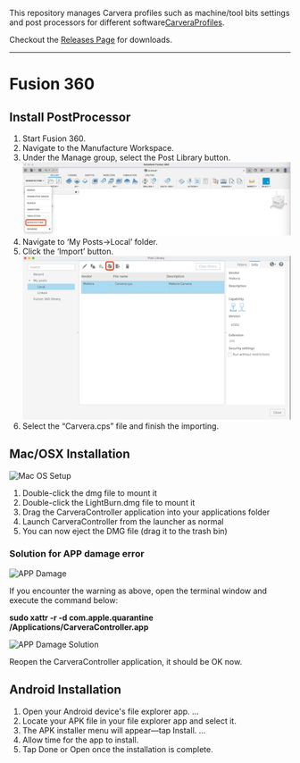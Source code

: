 This repository manages Carvera profiles such as machine/tool bits settings and post processors for different software[CarveraProfiles](https://www.makera.com). 

Checkout the [Releases Page](https://github.com/MakeraInc/CarveraProfiles/releases) for downloads.

----

# Fusion 360

## Install PostProcessor
1. Start Fusion 360.
2. Navigate to the Manufacture Workspace.
3. Under the Manage group, select the Post Library button.
![F360 Post Navi](/img/F360-Post-Navi.png)
4. Navigate to ‘My Posts->Local’ folder.
5. Click the ‘Import’ button.
![F360 Post Import](/img/F360-Post-Import.png)
6. Select the “Carvera.cps” file and finish the importing.

## Mac/OSX Installation
![Mac OS Setup](/img/Mac-Setup.png)

1. Double-click the dmg file to mount it 
3. Double-click the LightBurn.dmg file to mount it
4. Drag the CarveraController application into your applications folder
5. Launch CarveraController from the launcher as normal
6. You can now eject the DMG file (drag it to the trash bin)

### Solution for APP damage error
![APP Damage](/img/APP-Damage-Error.png)

If you encounter the warning as above, open the terminal window and execute the command below:

**sudo xattr -r -d com.apple.quarantine /Applications/CarveraController.app**

![APP Damage Solution](/img/APP-Damage-solution.png)

Reopen the CarveraController application, it should be OK now.

## Android Installation

1. Open your Android device's file explorer app. ...
2. Locate your APK file in your file explorer app and select it.
3. The APK installer menu will appear—tap Install. ...
4. Allow time for the app to install.
5. Tap Done or Open once the installation is complete.



